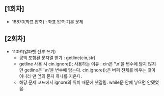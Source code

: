## [1회차]
- 18870(좌표 압축) : 좌표 압축 기본 문제


## [2회차]
- 11091(알파벳 전부 쓰기)
  - 공백 포함된 문자열 받기 : getline(cin,str)
  - getline 사용 시 cin.ignore(); 사용하는 이유 : cin은 '\n'을 변수에 담지 않지만 getline은 '\n'을 변수에 담는다. cin.ignore();은 버퍼 전체를 비우는 것이 아니라 맨 앞의 문자 하나를 지운다.
  - 해당 문제 코드에서 ignore의 위치 때문에 헷갈림. while문 안에 넣으면 안됐었음.
